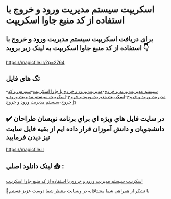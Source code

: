 # اسکریپت سیستم مدیریت ورود و خروج با استفاده از کد منبع جاوا اسکریپت

## برای دریافت اسکریپت سیستم مدیریت ورود و خروج با استفاده از کد منبع جاوا اسکریپت به لینک زیر بروید 👇

https://magicfile.ir/?p=2764

## تگ های فایل

-[سیستم مدیریت ورود و خروج](https://magicfile.ir/product/%d8%b3%db%8c%d8%b3%d8%aa%d9%85-%d9%88%d8%b1%d9%88%d8%af-%d9%88-%d8%ae%d8%b1%d9%88%d8%ac%d8%a8%d8%a7-%d8%ac%d8%a7%d9%88%d8%a7-%d8%a7%d8%b3%da%a9%d8%b1%db%8c%d9%be%d8%aa/)-[مدیریت ورود و خروج با جاوا اسکریپت](https://magicfile.ir/product/%d8%b3%db%8c%d8%b3%d8%aa%d9%85-%d9%88%d8%b1%d9%88%d8%af-%d9%88-%d8%ae%d8%b1%d9%88%d8%ac%d8%a8%d8%a7-%d8%ac%d8%a7%d9%88%d8%a7-%d8%a7%d8%b3%da%a9%d8%b1%db%8c%d9%be%d8%aa/)-[سورس و کد مدیریت ورود و خروج](https://magicfile.ir/product/%d8%b3%db%8c%d8%b3%d8%aa%d9%85-%d9%88%d8%b1%d9%88%d8%af-%d9%88-%d8%ae%d8%b1%d9%88%d8%ac%d8%a8%d8%a7-%d8%ac%d8%a7%d9%88%d8%a7-%d8%a7%d8%b3%da%a9%d8%b1%db%8c%d9%be%d8%aa/)-[اسکریپت مدیریت ورود و خروج](https://magicfile.ir/product/%d8%b3%db%8c%d8%b3%d8%aa%d9%85-%d9%88%d8%b1%d9%88%d8%af-%d9%88-%d8%ae%d8%b1%d9%88%d8%ac%d8%a8%d8%a7-%d8%ac%d8%a7%d9%88%d8%a7-%d8%a7%d8%b3%da%a9%d8%b1%db%8c%d9%be%d8%aa/)-[اسکریپت سیستم مدیریت ورود و خروج](https://magicfile.ir/product/%d8%b3%db%8c%d8%b3%d8%aa%d9%85-%d9%88%d8%b1%d9%88%d8%af-%d9%88-%d8%ae%d8%b1%d9%88%d8%ac%d8%a8%d8%a7-%d8%ac%d8%a7%d9%88%d8%a7-%d8%a7%d8%b3%da%a9%d8%b1%db%8c%d9%be%d8%aa/)-[سیستم مدیریت ورود و خروج js](https://magicfile.ir/product/%d8%b3%db%8c%d8%b3%d8%aa%d9%85-%d9%88%d8%b1%d9%88%d8%af-%d9%88-%d8%ae%d8%b1%d9%88%d8%ac%d8%a8%d8%a7-%d8%ac%d8%a7%d9%88%d8%a7-%d8%a7%d8%b3%da%a9%d8%b1%db%8c%d9%be%d8%aa/)

## ✔️ در سايت فايل هاي ويژه اي براي برنامه نويسان طراحان دانشجويان و دانش آموزان قرار داده ايم از بقيه فايل سايت نيز ديدن فرماييد

https://magicfile.ir


## لينک دانلود اصلي 📥 :

[اسکریپت سیستم مدیریت ورود و خروج با استفاده از کد منبع جاوا اسکریپت](https://magicfile.ir/product/%d8%b3%db%8c%d8%b3%d8%aa%d9%85-%d9%88%d8%b1%d9%88%d8%af-%d9%88-%d8%ae%d8%b1%d9%88%d8%ac%d8%a8%d8%a7-%d8%ac%d8%a7%d9%88%d8%a7-%d8%a7%d8%b3%da%a9%d8%b1%db%8c%d9%be%d8%aa/) 


🙏با تشکر از همراهي شما مشتاقانه در وبسایت منتظر شما دوست عزیز هستیم


